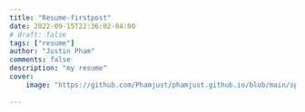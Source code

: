 ```yaml
---
title: "Resume-firstpost"
date: 2022-09-15T22:36:02-04:00
# draft: false
tags: ["resume"]
author: "Justin Pham"
comments: false
description: "my resume"
cover:
    image: "https://github.com/Phamjust/phamjust.github.io/blob/main/spongebob.jpg?raw=true"
    
---
```


